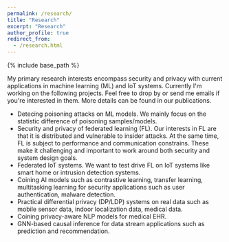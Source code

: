 ```yaml
---
permalink: /research/
title: "Research"
excerpt: "Research"
author_profile: true
redirect_from: 
  - /research.html
---
```


{% include base_path %}

<!-- <style>
.page__content p {
    margin: 0 0 0em;
}
p{
    /*margin: 0;*/
    /*padding: -30;*/
    /*line-height: 15px;*/
}
a{
	color:#7c1313;
}
ul{
    /*margin: 0;*/
    /*padding: -30;*/
    line-height: 15px;
    margin-block-start: 0em;
    margin-block-end: 0em;
}
ul li, ol li {
    	margin-bottom: 0.em;
}
h1, h2, h3, h4, h5, h6 {
	padding-bottom: 0.2em;
	margin: 1em 0 0.5em;
	border-bottom: 2px solid #f2f3f3;
} -->

<!-- My primary research interests encompass security and privacy with current applications in machine learning (ML) and IoT systems. Currently I'm working on the following projects. Feel free to drop by or send me emails if you're interested in them. More details can be found in our publications.
* Detecing poisoning attacks on ML models. We mainly focus on the statistic difference of poisoning samples/models.</small>
* Security and privacy of federated learning (FL). Our interests in FL are that it is distributed and vulnerable to insider attacks. At the same time, FL is subject to performance and communication constrains. These make it challenging and important to work around both security and system design goals.</small>  
* <small>Federated IoT systems. We want to test drive FL on IoT systems like smart home or intrusion detection systems.</small>
* <small>Coining AI models such as contrastive learning, transfer learning, multitasking learning for security applications such as user authentication, malware detection.</small>
* <small>Practical differential privacy (DP/LDP) systems on real data such as mobile sensor data, indoor localization data, medical data.</small>
* <small>Coining privacy-aware NLP models for medical EHR.</small>
* <small>GNN-based causal inference for data stream applications such as prediction and recommendation.</small> -->

My primary research interests encompass security and privacy with current applications in machine learning (ML) and IoT systems. Currently I'm working on the following projects. Feel free to drop by or send me emails if you're interested in them. More details can be found in our publications.
* Detecing poisoning attacks on ML models. We mainly focus on the statistic difference of poisoning samples/models.
* Security and privacy of federated learning (FL). Our interests in FL are that it is distributed and vulnerable to insider attacks. At the same time, FL is subject to performance and communication constrains. These make it challenging and important to work around both security and system design goals.  
* Federated IoT systems. We want to test drive FL on IoT systems like smart home or intrusion detection systems.
* Coining AI models such as contrastive learning, transfer learning, multitasking learning for security applications such as user authentication, malware detection.
* Practical differential privacy (DP/LDP) systems on real data such as mobile sensor data, indoor localization data, medical data.
* Coining privacy-aware NLP models for medical EHR.
* GNN-based causal inference for data stream applications such as prediction and recommendation.

